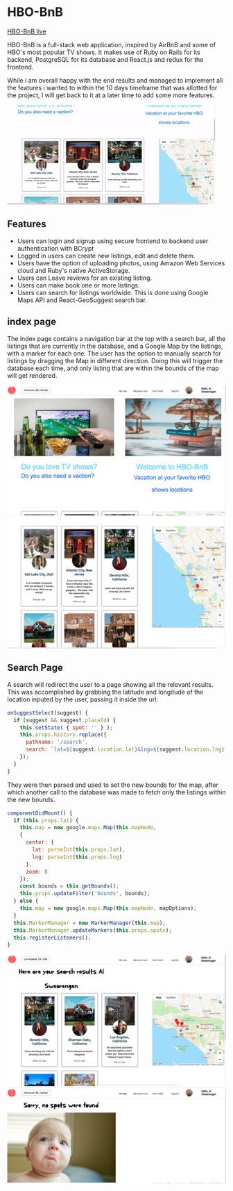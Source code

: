 # HBO-BnB
[HBO-BnB live](https://hbo-bnb.herokuapp.com/#/)

HBO-BnB is a full-stack web application, inspired by AirBnB and some of HBO's most popular TV shows. It makes use of Ruby on Rails for its backend, PostgreSQL for its database and React.js and redux for the frontend.

While i am overall happy with the end results and managed to implement all the features i wanted to within the 10 days timeframe that was allotted for the project, I will get back to it at a later time to add some more features.

![splash gif](https://github.com/Nadav35/Airbnb-clone/blob/master/app/assets/images/screenshots/splash-gif.gif)

## Features
  * Users can login and signup using secure frontend to backend user authentication with BCrypt
  * Logged in users can create new listings, edit and delete them.
  * Users have the option of uploading photos, using Amazon Web Services cloud and Ruby's native ActiveStorage.
  * Users can Leave reviews for an existing listing.
  * Users can make book one or more listings.
  * Users can search for listings worldwide. This is done using Google Maps API and React-GeoSuggest search bar.

## index page
The index page contains a navigation bar at the top with a search bar, all the listings that are
currently in the database, and a Google Map by the listings, with a marker for each one.
The user has the option to manually search for listings by dragging
the Map in different direction. Doing this will trigger the database each time, and only listing
that are within the bounds of the map will get rendered.

![splash-page](https://github.com/Nadav35/Airbnb-clone/blob/master/app/assets/images/screenshots/splash.png) 
![spots and map](https://github.com/Nadav35/Airbnb-clone/blob/master/app/assets/images/screenshots/spots.png)

## Search Page
A search will redirect the user to a page showing all the relevant results.
This was accomplished by grabbing the latitude and longitude of the location inputed by
the user, passing it inside the url:
```javascript
onSuggestSelect(suggest) {
  if (suggest && suggest.placeId) {
    this.setState( { spot: '' } );
    this.props.history.replace({
      pathname: '/search',
      search: `lat=${suggest.location.lat}&lng=${suggest.location.lng}`
    });
  }
}
```

They were then parsed and used to set the new bounds for the map, after which
another call to the database was made to fetch only the listings within the new bounds.
```javascript
componentDidMount() {
  if (this.props.lat) {
    this.map = new google.maps.Map(this.mapNode,
    {
      center: {
        lat: parseInt(this.props.lat),
        lng: parseInt(this.props.lng)
      },
      zoom: 8
    });
    const bounds = this.getBounds();
    this.props.updateFilter('bounds', bounds);
  } else {
    this.map = new google.maps.Map(this.mapNode, mapOptions);
  }
  this.MarkerManager = new MarkerManager(this.map);
  this.MarkerManager.updateMarkers(this.props.spots);
  this.registerListeners();
}
```
![places found](https://github.com/Nadav35/Airbnb-clone/blob/master/app/assets/images/screenshots/search-results.png)
![no places found](https://github.com/Nadav35/Airbnb-clone/blob/master/app/assets/images/screenshots/search-result2.png)

